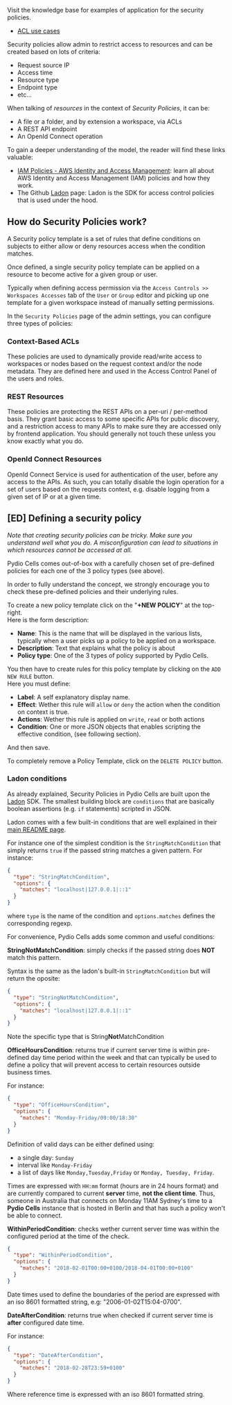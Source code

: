 Visit the knowledge base for examples of application for the security policies.	

- [ACL use cases](en/docs/kb/access-control/acl-use-cases)	

Security policies allow admin to restrict access to resources and can be created based on lots of criteria:	

- Request source IP	
- Access time	
- Resource type	
- Endpoint type	
- etc...	

When talking of _resources_ in the context of _Security Policies_, it can be:	

- A file or a folder, and by extension a workspace, via ACLs	
- A REST API endpoint	
- An OpenId Connect operation	

To gain a deeper understanding of the model, the reader will find these links valuable:	

- [IAM Policies - AWS Identity and Access Management](https://docs.aws.amazon.com/IAM/latest/UserGuide/access_policies.html): learn all about AWS Identity and Access Management (IAM) policies and how they work.	
- The Github [Ladon](https://github.com/ory/ladon) page: Ladon is the SDK for access control policies that is used under the hood.	

## How do Security Policies work?	

A Security policy template is a set of rules that define conditions on subjects to either allow or deny resources access when the condition matches.	

Once defined, a single security policy template can be applied on a resource to become active for a given group or user.	

Typically when defining access permission via the `Access Controls >> Workspaces Accesses` tab of the `User` or `Group` editor and picking up one template for a given workspace instead of manually setting permissions.	

In the  `Security Policies` page of the admin settings, you can configure three types of policies:	

### Context-Based ACLs	

These policies are used to dynamically provide read/write access to workspaces or nodes based on the request context and/or the node metadata. They are defined here and used in the Access Control Panel of the users and roles.	

### REST Resources	

These policies are protecting the REST APIs on a per-uri / per-method basis. They grant basic access to some specific APIs for public discovery, and a restriction access to many APIs to make sure they are accessed only by frontend application. You should generally not touch these unless you know exactly what you do.	

### OpenId Connect Resources	

OpenId Connect Service is used for authentication of the user, before any access to the APIs. As such, you can totally disable the login operation for a set of users based on the requests context, e.g. disable logging from a given set of IP or at a given time.	

## [ED] Defining a security policy	

_Note that creating security policies can be tricky. Make sure you understand well what you do. A misconfiguration can lead to situations in which resources cannot be accessed at all._	

Pydio Cells comes out-of-box with a carefully chosen set of pre-defined policies for each one of the 3 policy types (see above).	

In order to fully understand the concept, we strongly encourage you to check these pre-defined policies and their underlying rules.	

To create a new policy template click on the "**+NEW POLICY**" at the top-right.  	
Here is the form description:	

- **Name**: This is the name that will be displayed in the various lists, typically when a user picks up a policy to be applied on a workspace.	
- **Description**: Text that explains what the policy is about	
- **Policy type**: One of the 3 types of policy supported by Pydio Cells.	

You then have to create rules for this policy template by clicking on the `ADD NEW RULE` button.  	
Here you must define:	

- **Label**: A self explanatory display name.	
- **Effect**: Wether this rule will `allow` or `deny` the action when the condition on context is true.	
- **Actions**: Wether this rule is applied on `write`, `read` or both actions  	
- **Condition**: One or more JSON objects that enables scripting the effective condition, (see following section).	

And then save.	

To completely remove a Policy Template, click on the `DELETE POLICY` button.	

### Ladon conditions	

As already explained, Security Policies in Pydio Cells are built upon the [Ladon](https://github.com/ory/ladon) SDK. The smallest building block are `conditions` that are basically boolean assertions (e.g. `if` statements) scripted in JSON.	

Ladon comes with a few built-in conditions that are well explained in their [main README page](https://github.com/ory/ladon#conditions).	

For instance one of the simplest condition is the `StringMatchCondition` that simply returns `true` if the passed string matches a given pattern. For instance:	

```json	
{	
  "type": "StringMatchCondition",	
  "options": {	
    "matches": "localhost|127.0.0.1|::1"	
  }	
}	
``` 	

where `type` is the name of the condition and `options.matches` defines the corresponding regexp.	

For convenience, Pydio Cells adds some common and useful conditions:	

**StringNotMatchCondition**: simply checks if the passed string does **NOT** match this pattern.	

Syntax is the same as the ladon's built-in `StringMatchCondition` but will return the oposite:	

```json	
{	
  "type": "StringNotMatchCondition",	
  "options": {	
    "matches": "localhost|127.0.0.1|::1"	
  }	
}	
```	

Note the specific type that is String**Not**MatchCondition	

**OfficeHoursCondition**: returns true if current server time is within pre-defined day time period within the week and that can typically be used to define a policy that will prevent access to certain resources outside business times.	

For instance:	

```json	
{	
  "type": "OfficeHoursCondition",	
  "options": {	
    "matches": "Monday-Friday/09:00/18:30"	
  }	
}	
```	

Definition of valid days can be either defined using:	

- a single day: `Sunday`	
- interval like `Monday-Friday`	
- a list of days like `Monday,Tuesday,Friday` or `Monday, Tuesday, Friday`.	

Times are expressed with `HH:mm` format (hours are in 24 hours format) and are currently compared to current **server** time, **not the client time**. Thus, someone in Australia that connects on Monday 11AM Sydney's time to a **Pydio Cells** instance that is hosted in Berlin and that has such a policy won't be able to connect.	

**WithinPeriodCondition**: checks wether current server time was within the configured period at the time of the check.	

```json	
{	
  "type": "WithinPeriodCondition",	
  "options": {	
    "matches": "2018-02-01T00:00+0100/2018-04-01T00:00+0100"	
  }	
}	
```	

Date times used to define the boundaries of the period are expressed with an iso 8601 formatted string, e.g: "2006-01-02T15:04-0700".	

**DateAfterCondition**: returns true when checked if current server time is **after** configured date time.	

For instance:	

```json	
{	
  "type": "DateAfterCondition",	
  "options": {	
    "matches": "2018-02-28T23:59+0100"	
  }	
}	
```	

Where reference time is expressed with an iso 8601 formatted string.